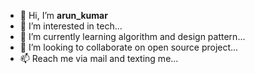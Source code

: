 - 👋 Hi, I’m __arun_kumar__
- 👀 I’m interested in tech...
- 🌱 I’m currently learning algorithm and design pattern...
- 💞️ I’m looking to collaborate on open source project...
- 📫 Reach me via mail and texting me...

<!---
arunkumar041000/arunkumar041000 is a ✨ special ✨ repository because its `README.md` (this file) appears on your GitHub profile.
You can click the Preview link to take a look at your changes.
--->
